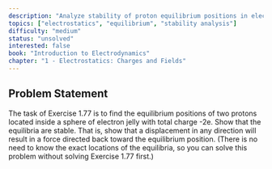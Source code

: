 ```yaml
---
description: "Analyze stability of proton equilibrium positions in electron sphere"
topics: ["electrostatics", "equilibrium", "stability analysis"]
difficulty: "medium"
status: "unsolved"
interested: false
book: "Introduction to Electrodynamics"
chapter: "1 - Electrostatics: Charges and Fields"
---
```


## Problem Statement
The task of Exercise 1.77 is to find the equilibrium positions of two protons located inside a sphere of electron jelly with total charge -2e. Show that the equilibria are stable. That is, show that a displacement in any direction will result in a force directed back toward the equilibrium position. (There is no need to know the exact locations of the equilibria, so you can solve this problem without solving Exercise 1.77 first.)
